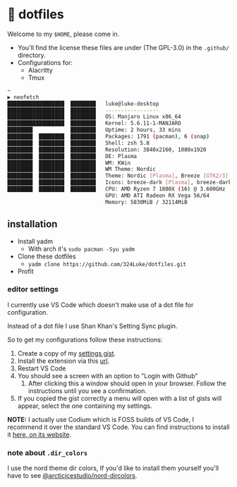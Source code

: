 # 🍙 dotfiles

Welcome to my `$HOME`, please come in.

* You'll find the license these files are under (The GPL-3.0) in the `.github/` directory.
* Configurations for:
  * Alacritty
  * Tmux

```sh
~
▶ neofetch
██████████████████  ████████   luke@luke-desktop
██████████████████  ████████   -----------------
██████████████████  ████████   OS: Manjaro Linux x86_64
██████████████████  ████████   Kernel: 5.6.11-1-MANJARO
████████            ████████   Uptime: 2 hours, 33 mins
████████  ████████  ████████   Packages: 1791 (pacman), 6 (snap)
████████  ████████  ████████   Shell: zsh 5.8
████████  ████████  ████████   Resolution: 3840x2160, 1080x1920
████████  ████████  ████████   DE: Plasma
████████  ████████  ████████   WM: KWin
████████  ████████  ████████   WM Theme: Nordic
████████  ████████  ████████   Theme: Nordic [Plasma], Breeze [GTK2/3]
████████  ████████  ████████   Icons: breeze-dark [Plasma], breeze-dark [GTK2/3]
████████  ████████  ████████   CPU: AMD Ryzen 7 1800X (16) @ 3.600GHz
                               GPU: AMD ATI Radeon RX Vega 56/64
                               Memory: 5830MiB / 32114MiB
```

## installation

* Install yadm
  * With arch it's `sudo pacman -Syu yadm`
* Clone these dotfiles
  * `yadm clone https://github.com/324Luke/dotfiles.git`
* Profit

### editor settings

I currently use VS Code which doesn't make use of a dot file for configuration.

Instead of a dot file I use Shan Khan's Setting Sync plugin.

So to get my configurations follow these instructions:

  1. Create a copy of my [settings gist](https://gist.github.com/324Luke/39fde10578be53782788aeccea116f55).
  2. Install the extension via this [url](https://marketplace.visualstudio.com/items?itemName=Shan.code-settings-sync).
  3. Restart VS Code
  4. You should see a screen with an option to "Login with Github"
     1. After clicking this a window should open in your browser. Follow the instructions until you see a confirmation.
  5. If you copied the gist correctly a menu will open with a list of gists will appear, select the one containing my settings.

**NOTE:** I actually use Codium which is FOSS builds of VS Code, I recommend it over the standard VS Code. You can find instructions to install it [here, on its website](https://vscodium.com/).


### note about `.dir_colors`

I use the nord theme dir colors, If you'd like to install them yourself you'll have to see [@arcticicestudio/nord-dircolors](https://github.com/arcticicestudio/nord-dircolors).
